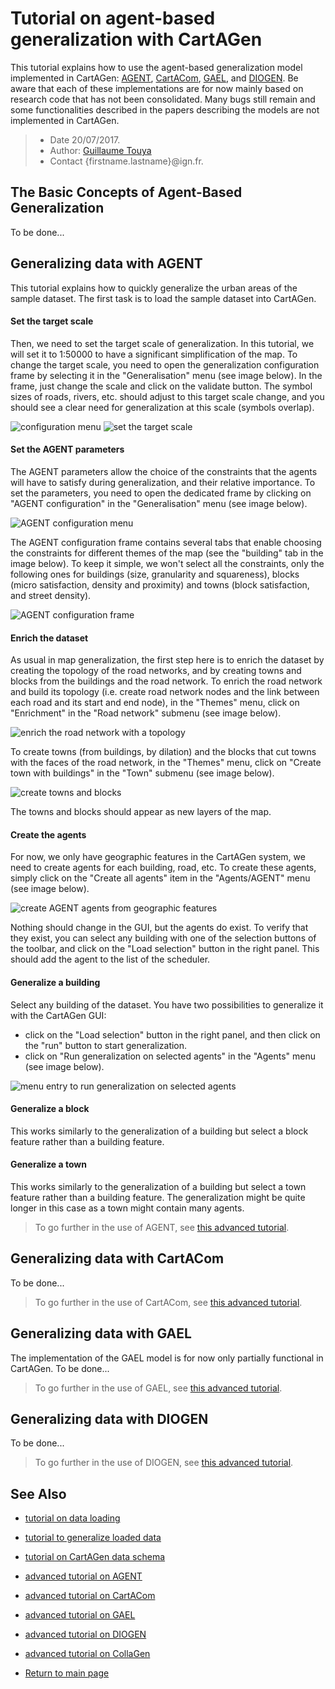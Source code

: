 # Tutorial on agent-based generalization with CartAGen
This tutorial explains how to use the agent-based generalization model implemented in CartAGen: [AGENT][2], [CartACom][3], [GAEL][4], and [DIOGEN][5]. Be aware that each of these implementations are for now mainly based on research code that has not been consolidated. Many bugs still remain and some functionalities described in the papers describing the models are not implemented in CartAGen.

> - Date 20/07/2017.
> - Author: [Guillaume Touya][1]
> - Contact {firstname.lastname}@ign.fr.



The Basic Concepts of Agent-Based Generalization
-------------
To be done...

Generalizing data with AGENT
-------------
This tutorial explains how to quickly generalize the urban areas of the sample dataset. The first task is to load the sample dataset into CartAGen.

#### [](#header-4)Set the target scale

Then, we need to set the target scale of generalization. In this tutorial, we will set it to 1:50000 to have a significant simplification of the map.
To change the target scale, you need to open the generalization configuration frame by selecting it in the "Generalisation" menu (see image below).
In the frame, just change the scale and click on the validate button. The symbol sizes of roads, rivers, etc. should adjust to this target scale change, and you should see a clear need for generalization at this scale (symbols overlap).

![configuration menu](assets/images/cartagen_config_scale.png)  ![set the target scale](assets/images/cartagen_set_scale_50k.png)

#### [](#header-4)Set the AGENT parameters
The AGENT parameters allow the choice of the constraints that the agents will have to satisfy during generalization, and their relative importance.
To set the parameters, you need to open the dedicated frame by clicking on "AGENT configuration" in the "Generalisation" menu (see image below).

![AGENT configuration menu](assets/images/AGENT_configuration_menu.png)

The AGENT configuration frame contains several tabs that enable choosing the constraints for different themes of the map (see the "building" tab in the image below).
To keep it simple, we won't select all the constraints, only the following ones for buildings (size, granularity and squareness), blocks (micro satisfaction, density and proximity) and towns (block satisfaction, and street density).

![AGENT configuration frame](assets/images/AGENT_configuration_frame.png)

#### [](#header-4)Enrich the dataset
As usual in map generalization, the first step here is to enrich the dataset by creating the topology of the road networks, and by creating towns and blocks from the buildings and the road network.
To enrich the road network and build its topology (i.e. create road network nodes and the link between each road and its start and end node), in the "Themes" menu, click on "Enrichment" in the "Road network" submenu (see image below).

![enrich the road network with a topology](assets/images/agent_road_enrichment.png)

To create towns (from buildings, by dilation) and the blocks that cut towns with the faces of the road network, in the "Themes" menu, click on "Create town with buildings" in the "Town" submenu (see image below).

![create towns and blocks](assets/images/agent_enrichment.png)

The towns and blocks should appear as new layers of the map.

#### [](#header-4)Create the agents

For now, we only have geographic features in the CartAGen system, we need to create agents for each building, road, etc.
To create these agents, simply click on the "Create all agents" item in the "Agents/AGENT" menu (see image below).

![create AGENT agents from geographic features](assets/images/AGENT_create_agents.png)

Nothing should change in the GUI, but the agents do exist.
To verify that they exist, you can select any building with one of the selection buttons of the toolbar, and click on the "Load selection" button in the right panel.
This should add the agent to the list of the scheduler.

#### [](#header-4)Generalize a building
Select any building of the dataset. You have two possibilities to generalize it with the CartAGen GUI:
- click on the "Load selection" button in the right panel, and then click on the "run" button to start generalization.
- click on "Run generalization on selected agents" in the "Agents" menu (see image below).

![menu entry to run generalization on selected agents](assets/images/agents_run_menu.png)

#### [](#header-4)Generalize a block
This works similarly to the generalization of a building but select a block feature rather than a building feature.

#### [](#header-4)Generalize a town
This works similarly to the generalization of a building but select a town feature rather than a building feature.
The generalization might be quite longer in this case as a town might contain many agents.


> To go further in the use of AGENT, see [this advanced tutorial][10].

Generalizing data with CartACom
-------------
To be done...

> To go further in the use of CartACom, see [this advanced tutorial][11].

Generalizing data with GAEL
-------------
The implementation of the GAEL model is for now only partially functional in CartAGen.
To be done...

> To go further in the use of GAEL, see [this advanced tutorial][12].

Generalizing data with DIOGEN
-------------
To be done...


> To go further in the use of DIOGEN, see [this advanced tutorial][13].

See Also
-------------
- [tutorial on data loading][8]
- [tutorial to generalize loaded data][9]
- [tutorial on CartAGen data schema][7]
- [advanced tutorial on AGENT][10]
- [advanced tutorial on CartACom][11]
- [advanced tutorial on GAEL][12]
- [advanced tutorial on DIOGEN][13]
- [advanced tutorial on CollaGen][14]

- [Return to main page][6]


[1]: http://www.tandfonline.com/doi/abs/10.1080/13658810410001672881
[2]: http://icaci.org/files/documents/ICC_proceedings/ICC2001/icc2001/file/f13041.pdf
[3]: http://dx.doi.org/10.1080/13658816.2011.639302
[4]: https://www.researchgate.net/publication/221225232_Systeme_multi-agent_pour_la_deformation_en_generalisation_cartographique
[5]: http://www.tandfonline.com/doi/full/10.1080/23729333.2017.1300997
[6]: https://ignf.github.io/CartAGen
[7]: /tuto_agents.md
[8]: /tuto_import_data.md
[9]: /tuto_schema.md
[10]: /agents/AGENT_advanced.md
[11]: /agents/CartACom_advanced.md
[12]: /agents/GAEL_advanced.md
[13]: /agents/DIOGEN_advanced.md
[14]: /agents/CollaGen_advanced.md
